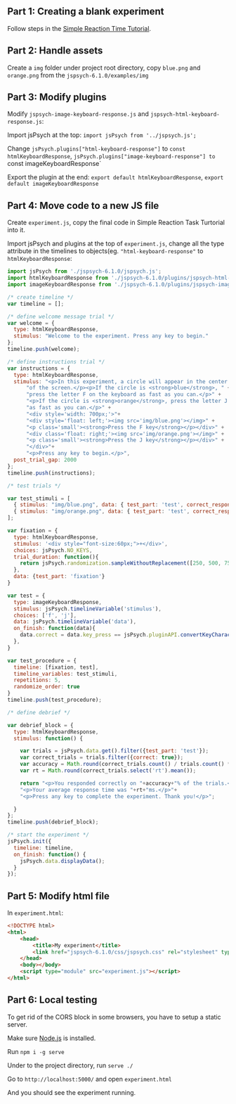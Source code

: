 ## Part 1: Creating a blank experiment
Follow steps in the [Simple Reaction Time Tutorial](../tutorials/rt-task.md).

## Part 2: Handle assets
Create a `img` folder under project root directory, copy `blue.png` and `orange.png` from the `jspsych-6.1.0/examples/img`

## Part 3: Modify plugins
Modify `jspsych-image-keyboard-response.js` and `jspsych-html-keyboard-response.js`:

Import jsPsych at the top: `import jsPsych from '../jspsych.js';` 

Change `jsPsych.plugins["html-keyboard-response"]` to `const htmlKeyboardResponse`, `jsPsych.plugins["image-keyboard-response"] to `const imageKeyboardResponse`

Export the plugin at the end: `export default htmlKeyboardResponse`, `export default imageKeyboardResponse`

## Part 4: Move code to a new JS file
Create `experiment.js`, copy the final code in Simple Reaction Task Turtorial into it.

Import jsPsych and plugins at the top of `experiment.js`, change all the type attribute in the timelines to objects(eg. `"html-keyboard-response"` to `htmlKeyboardResponse`:
```javascript
import jsPsych from './jspsych-6.1.0/jspsych.js';
import htmlKeyboardResponse from './jspsych-6.1.0/plugins/jspsych-html-keyboard-response.js';
import imageKeyboardResponse from './jspsych-6.1.0/plugins/jspsych-image-keyboard-response.js';

/* create timeline */
var timeline = [];

/* define welcome message trial */
var welcome = {
  type: htmlKeyboardResponse,
  stimulus: "Welcome to the experiment. Press any key to begin."
};
timeline.push(welcome);

/* define instructions trial */
var instructions = {
  type: htmlKeyboardResponse,
  stimulus: "<p>In this experiment, a circle will appear in the center " +
      "of the screen.</p><p>If the circle is <strong>blue</strong>, " +
      "press the letter F on the keyboard as fast as you can.</p>" +
      "<p>If the circle is <strong>orange</strong>, press the letter J " +
      "as fast as you can.</p>" +
      "<div style='width: 700px;'>"+
      "<div style='float: left;'><img src='img/blue.png'></img>" +
      "<p class='small'><strong>Press the F key</strong></p></div>" +
      "<div class='float: right;'><img src='img/orange.png'></img>" +
      "<p class='small'><strong>Press the J key</strong></p></div>" +
      "</div>"+
      "<p>Press any key to begin.</p>",
  post_trial_gap: 2000
};
timeline.push(instructions);

/* test trials */

var test_stimuli = [
  { stimulus: "img/blue.png", data: { test_part: 'test', correct_response: 'f' } },
  { stimulus: "img/orange.png", data: { test_part: 'test', correct_response: 'j' } }
];

var fixation = {
  type: htmlKeyboardResponse,
  stimulus: '<div style="font-size:60px;">+</div>',
  choices: jsPsych.NO_KEYS,
  trial_duration: function(){
    return jsPsych.randomization.sampleWithoutReplacement([250, 500, 750, 1000, 1250, 1500, 1750, 2000], 1)[0];
  },
  data: {test_part: 'fixation'}
}

var test = {
  type: imageKeyboardResponse,
  stimulus: jsPsych.timelineVariable('stimulus'),
  choices: ['f', 'j'],
  data: jsPsych.timelineVariable('data'),
  on_finish: function(data){
    data.correct = data.key_press == jsPsych.pluginAPI.convertKeyCharacterToKeyCode(data.correct_response);
  },
}

var test_procedure = {
  timeline: [fixation, test],
  timeline_variables: test_stimuli,
  repetitions: 5,
  randomize_order: true
}
timeline.push(test_procedure);

/* define debrief */

var debrief_block = {
  type: htmlKeyboardResponse,
  stimulus: function() {

    var trials = jsPsych.data.get().filter({test_part: 'test'});
    var correct_trials = trials.filter({correct: true});
    var accuracy = Math.round(correct_trials.count() / trials.count() * 100);
    var rt = Math.round(correct_trials.select('rt').mean());

    return "<p>You responded correctly on "+accuracy+"% of the trials.</p>"+
    "<p>Your average response time was "+rt+"ms.</p>"+
    "<p>Press any key to complete the experiment. Thank you!</p>";

  }
};
timeline.push(debrief_block);

/* start the experiment */
jsPsych.init({
  timeline: timeline,
  on_finish: function() {
    jsPsych.data.displayData();
  }
});
```

## Part 5: Modify html file
In `experiment.html`:

```html
<!DOCTYPE html>
<html>
    <head>
        <title>My experiment</title>
        <link href="jspsych-6.1.0/css/jspsych.css" rel="stylesheet" type="text/css"></link>
    </head>
    <body></body>
    <script type="module" src="experiment.js"></script>
</html>
```

## Part 6: Local testing
To get rid of the CORS block in some browsers, you have to setup a static server.

Make sure [Node.js](https://nodejs.org/en/) is installed.

Run `npm i -g serve`

Under to the project directory, run `serve ./`

Go to `http://localhost:5000/` and open `experiment.html`

And you should see the experiment running.
